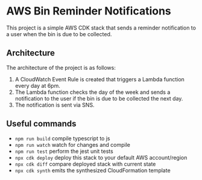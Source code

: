 # AWS Bin Reminder Notifications

This project is a simple AWS CDK stack that sends a reminder notification to a user when the bin is due to be collected.

## Architecture

The architecture of the project is as follows:

1. A CloudWatch Event Rule is created that triggers a Lambda function every day at 6pm.
2. The Lambda function checks the day of the week and sends a notification to the user if the bin is due to be collected the next day.
3. The notification is sent via SNS.

## Useful commands

- `npm run build` compile typescript to js
- `npm run watch` watch for changes and compile
- `npm run test` perform the jest unit tests
- `npx cdk deploy` deploy this stack to your default AWS account/region
- `npx cdk diff` compare deployed stack with current state
- `npx cdk synth` emits the synthesized CloudFormation template
